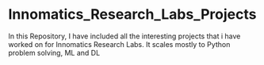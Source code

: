 #  **Innomatics_Research_Labs_Projects**

In this Repository, I have included all the interesting projects that i have worked on for Innomatics Research Labs. It scales mostly to Python problem solving, ML and DL
